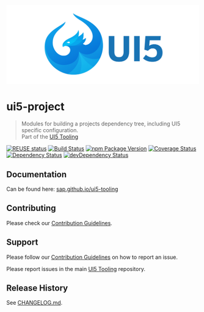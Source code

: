 ![UI5 icon](https://raw.githubusercontent.com/SAP/ui5-tooling/master/docs/images/UI5_logo_wide.png)

# ui5-project
> Modules for building a projects dependency tree, including UI5 specific configuration.  
> Part of the [UI5 Tooling](https://github.com/SAP/ui5-tooling)

[![REUSE status](https://api.reuse.software/badge/github.com/SAP/ui5-project)](https://api.reuse.software/info/github.com/SAP/ui5-project)
[![Build Status](https://dev.azure.com/sap/opensource/_apis/build/status/SAP.ui5-project?branchName=master)](https://dev.azure.com/sap/opensource/_build/latest?definitionId=35&branchName=master)
[![npm Package Version](https://badge.fury.io/js/%40ui5%2Fproject.svg)](https://www.npmjs.com/package/@ui5/project)
[![Coverage Status](https://coveralls.io/repos/github/SAP/ui5-project/badge.svg)](https://coveralls.io/github/SAP/ui5-project)
[![Dependency Status](https://david-dm.org/SAP/ui5-project/master.svg)](https://david-dm.org/SAP/ui5-project/master)
[![devDependency Status](https://david-dm.org/SAP/ui5-project/master/dev-status.svg)](https://david-dm.org/SAP/ui5-project/master#info=devDependencies)

## Documentation
Can be found here: [sap.github.io/ui5-tooling](https://sap.github.io/ui5-tooling/pages/Project/)

## Contributing
Please check our [Contribution Guidelines](https://github.com/SAP/ui5-tooling/blob/master/CONTRIBUTING.md).

## Support
Please follow our [Contribution Guidelines](https://github.com/SAP/ui5-tooling/blob/master/CONTRIBUTING.md#report-an-issue) on how to report an issue.

Please report issues in the main [UI5 Tooling](https://github.com/SAP/ui5-tooling) repository.

## Release History
See [CHANGELOG.md](CHANGELOG.md).
